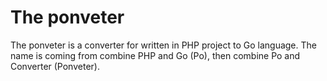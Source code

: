 # The ponveter

The ponveter is a converter for written in PHP project to Go language.
The name is coming from combine PHP and Go (Po), then combine Po and Converter (Ponveter).

